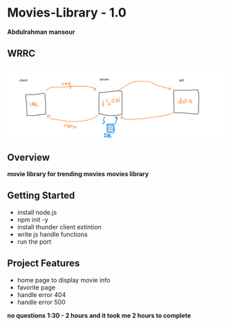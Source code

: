 # Movies-Library - 1.0

**Abdulrahman mansour**

## WRRC
![image](./Movie%20Data/movies%20library.png)

## Overview
**movie library for trending movies**
**movies library**
## Getting Started
- install node.js
- npm init -y
- install thunder client extintion
- write js handle functions 
- run the port

## Project Features
- home page to display movie info 
- favorite page 
- handle error 404
- handle error 500

**no questions**
**1:30 - 2 hours and it took me 2 hours to complete**